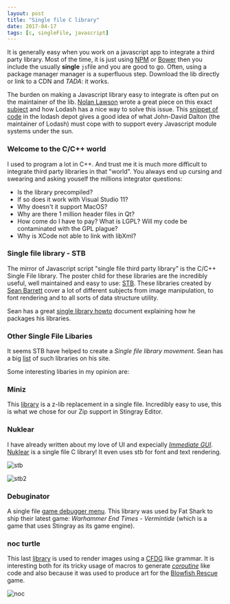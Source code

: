 ```yaml
---
layout: post
title: "Single file C library"
date: 2017-04-17
tags: [c, singleFile, javascript]
---
```


It is generally easy when you work on a javascript app to integrate a third party library. Most of the time, it is just using [NPM](https://bower.io/) or [Bower](https://bower.io/) then you include the usually **single** `js`file and you are good to go. Often, using a package manager manager is a superfluous step. Download the lib directly or link to a CDN and *TADA*: it works. 

The burden on making a Javascript library easy to integrate is often put on the maintainer of the lib. [Nolan Lawson](https://nolanlawson.com/) wrote a great piece on this exact [subject](https://nolanlawson.com/2015/10/19/the-struggles-of-publishing-a-javascript-library/) and how Lodash has a nice way to solve this issue. This [snippet of code](https://github.com/lodash/lodash/blob/d65a2fbd62328868d9a6d27c860c96d51d7441c6/lodash.js#L307-L334) in the lodash depot gives a good idea of what John-David Dalton (the maintainer of Lodash) must cope with to support every Javascript module systems under the sun.

### Welcome to the C/C++ world

I used to program a lot in C++. And trust me it is much more difficult to integrate third party libraries in that "world". You always end up cursing and swearing and asking youself the millions integrator questions:

- Is the library precompiled?
- If so does it work with Visual Studio 11?
- Why doesn't it support MacOS?
- Why are there 1 million header files in Qt?
- How come do I have to pay? What is LGPL? Will my code be contaminated with the GPL plague?
- Why is XCode not able to link with libXml?

### Single file library - STB

The mirror of Javascript script "single file third party library" is the C/C++ Single File library. The poster child for these libraries are the incredibly useful, well maintained and easy to use: [STB](https://github.com/nothings/stb). These libraries created by [Sean Barrett](http://nothings.org/) cover a lot of different subjects from image manipulation, to font rendering and to all sorts of data structure utility.

Sean has a great [single library howto](https://github.com/nothings/stb/blob/master/docs/stb_howto.txt) document explaining how he packages his libraries.

### Other Single File Libaries

It seems STB have helped to create a *Single file library movement*. Sean has a big [list](https://github.com/nothings/single_file_libs) of such libraries on his site.

Some interesting libaries in my opinion are:

### Miniz

This [library](https://github.com/richgel999/miniz) is a z-lib replacement in a single file. Incredibly easy to use, this is what we chose for our Zip support in Stingray Editor.

### Nuklear

I have already written about my love of UI and expecially [*Immediate GUI*](https://lochrist.github.io/blog/2017-03-15-imgui). [Nuklear](https://github.com/vurtun/nuklear) is a single file C library! It even uses stb for font and text rendering. 

![stb](https://cloud.githubusercontent.com/assets/8057201/11761525/ae06f0ca-a0c6-11e5-819d-5610b25f6ef4.gif)

![stb2](https://cloud.githubusercontent.com/assets/8057201/14902576/339926a8-0d9c-11e6-9fee-a8b73af04473.png)

### Debuginator

A single file [game debugger menu](https://github.com/Srekel/the-debuginator). This library was used by Fat Shark to ship their latest game: *Warhammer End Times - Vermintide* (which is a game that uses Stingray as its game engine).

### noc turtle

This last [library](https://github.com/guillaumechereau/noc) is used to render images using a [CFDG](https://lochrist.github.io/blog/2017-04-21-cfdg) like grammar. It is interesting both for its tricky usage of macros to generate [*coroutine*](https://lochrist.github.io/blog/2017-04-23-coroutine) like code and also because it was used to produce art for the [Blowfish Rescue](https://noctua-software.com/blowfish-rescue) game.

![noc](https://noctua-software.com/static/blowfish-rescue/screenshot-5.png)




